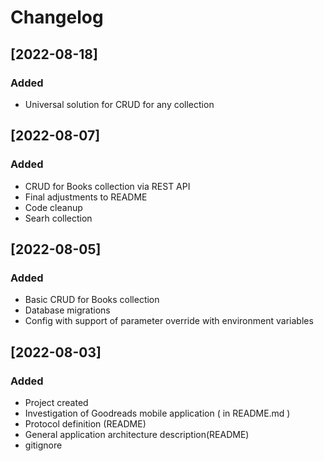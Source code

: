 # Changelog

## [2022-08-18]
### Added
 - Universal solution for CRUD for any collection

## [2022-08-07]
### Added
 - CRUD for Books collection via REST API
 - Final adjustments to README
 - Code cleanup
 - Searh collection

## [2022-08-05]
### Added
 - Basic CRUD for Books collection
 - Database migrations
 - Config with support of parameter override with environment variables

## [2022-08-03]
### Added
 - Project created
 - Investigation of Goodreads mobile application ( in README.md )
 - Protocol definition (README)
 - General application architecture description(README)
 - gitignore

